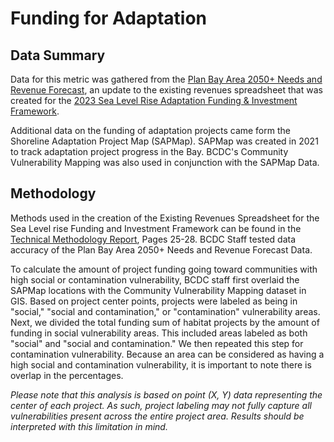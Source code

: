 # Funding for Adaptation
## Data Summary
Data for this metric was gathered from the [Plan Bay Area 2050+ Needs and Revenue Forecast](https://planbayarea.org/sites/default/files/meetings/attachments/6112/10av_24_1150_Attachment_D_Final_Environment_Needs_and_Revenue.pdf), an update to the existing revenues spreadsheet that was created for the [2023 Sea Level Rise Adaptation Funding & Investment Framework](https://mtc.ca.gov/planning/resilience/sea-level-rise-adaptation-funding-investment-framework). 

Additional data on the funding of adaptation projects came form the Shoreline Adaptation Project Map (SAPMap). SAPMap was created in 2021 to track adaptation project progress in the Bay. BCDC's Community Vulnerability Mapping was also used in conjunction with the SAPMap Data. 

## Methodology
Methods used in the creation of the Existing Revenues Spreadsheet for the Sea Level rise Funding and Investment Framework can be found in the [Technical Methodology Report](https://mtc.ca.gov/sites/default/files/documents/2023-07/SLR_Framework_Technical_Methodology_Report_0.pdf), Pages 25-28. BCDC Staff tested data accuracy of the Plan Bay Area 2050+ Needs and Revenue Forecast Data. 

To calculate the amount of project funding going toward communities with high social or contamination vulnerability, BCDC staff first overlaid the SAPMap locations with the Community Vulnerability Mapping dataset in GIS. Based on project center points, projects were labeled as being in "social," "social and contamination," or "contamination" vulnerability areas. Next, we divided the total funding sum of habitat projects by the amount of funding in social vulnerability areas. This included areas labeled as both "social" and "social and contamination." We then repeated this step for contamination vulnerability. Because an area can be considered as having a high social and contamination vulnerability, it is important to note there is overlap in the percentages. 

*Please note that this analysis is based on point (X, Y) data representing the center of each project. As such, project labeling may not fully capture all vulnerabilities present across the entire project area. Results should be interpreted with this limitation in mind.*
